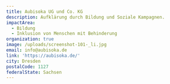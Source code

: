 ```yaml
---
title: Aubisoka UG und Co. KG
description: Aufklärung durch Bildung und Soziale Kampagnen.
impactArea:
  - Bildung
  - Inklusion von Menschen mit Behinderung
organization: true
image: /uploads/screenshot-101-_li.jpg
email: info@aubisoka.de
link: 'https://aubisoka.de/'
city: Dresden
postalCode: 1127
federalState: Sachsen
---
```



